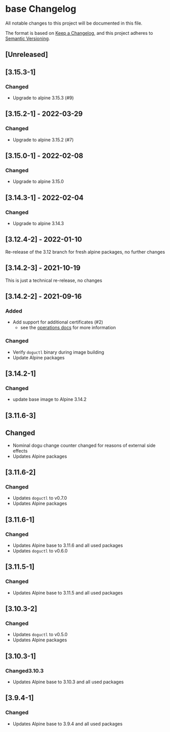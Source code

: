 # base Changelog
All notable changes to this project will be documented in this file.

The format is based on [Keep a Changelog](https://keepachangelog.com/en/1.0.0/),
and this project adheres to [Semantic Versioning](https://semver.org/spec/v2.0.0.html).

## [Unreleased]

## [3.15.3-1]
### Changed
- Upgrade to alpine 3.15.3 (#9)

## [3.15.2-1] - 2022-03-29
### Changed
- Upgrade to alpine 3.15.2 (#7)

## [3.15.0-1] - 2022-02-08
### Changed
- Upgrade to alpine 3.15.0


## [3.14.3-1] - 2022-02-04
### Changed
- Upgrade to alpine 3.14.3

## [3.12.4-2] - 2022-01-10

Re-release of the 3.12 branch for fresh alpine packages, no further changes

## [3.14.2-3] - 2021-10-19

This is just a technical re-release, no changes

## [3.14.2-2] - 2021-09-16
### Added
- Add support for additional certificates (#2)
   - see the [operations docs](docs/operations_en.md) for more information

### Changed
- Verify `doguctl` binary during image building
- Update Alpine packages

## [3.14.2-1]
### Changed
- update base image to Alpine 3.14.2

## [3.11.6-3]
## Changed
- Nominal dogu change counter changed for reasons of external side effects
- Updates Alpine packages

## [3.11.6-2]
### Changed
- Updates `doguctl` to v0.7.0
- Updates Alpine packages

## [3.11.6-1]
### Changed
- Updates Alpine base to 3.11.6 and all used packages
- Updates `doguctl` to v0.6.0

## [3.11.5-1]
### Changed
- Updates Alpine base to 3.11.5 and all used packages

## [3.10.3-2]
### Changed
- Updates `doguctl` to v0.5.0
- Updates Alpine packages

## [3.10.3-1]
### Changed3.10.3
- Updates Alpine base to 3.10.3 and all used packages

## [3.9.4-1]
### Changed
- Updates Alpine base to 3.9.4 and all used packages
